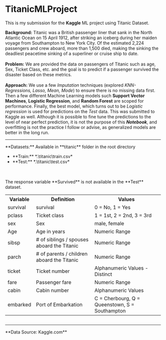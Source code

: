 # TitanicMLProject
This is my submission for the **Kaggle** ML project using Titanic Dataset.

**Background:** Titanic was a British passenger liner that sank in the North Atlantic Ocean on 15 April 1912, after striking an iceberg during her maiden voyage from Southampton to New York City. Of the estimated 2,224 passengers and crew aboard, more than 1,500 died, making the sinking the deadliest peacetime sinking of a superliner or cruise ship to date. 
<BR></BR>
**Problem:** We are provided the data on passengers of Titanic such as age, Sex, Ticket Class, etc. and the goal is to predict if a passenger survived the disaster based on these metrics. 
<BR></BR>
**Approach:** We use a few *Imputation* techniques (explored *KNN-Regressions, Lasso, Mean, Mode*) to ensure there is no missing data first. Then a few different Machine Learning models such **Support Vector Machines**, **Logistic Regression**, and **Random Forest** are scoped for performance. Finally, the best model, which turns out to be *Logistic regression* is used for predictions on the *Test* data. This was submitted to Kaggle as well. Although it is possible to fine tune the predictions to the level of near perfect prediction, it is not the purpose of this ***Notebook***, and overfitting is not the practice I follow or advise, as generalized models are better in the long run. 
<HR></HR>
**Datasets:** Available in **titanic** folder in the root directory
<ul>
<li>**Train:** *.\titanic\train.csv*</li>
<li>**Test:** *.\titanic\test.csv*</li>
</ul>
<BR></BR>
The response variable **Survived** is not available in the **Test** dataset.

<table style="display: inline-block" "text-align: left">
  <tr>
    <th>Variable</th>
    <th>Definition</th> 
    <th>Values</th>
  </tr>
  <tr>
    <td>survival</td>
    <td>survival</td>
    <td>0 = No, 1 = Yes</td>
  </tr>
  <tr>
    <td>pclass</td>
    <td>Ticket class</td>
    <td>1 = 1st, 2 = 2nd, 3 = 3rd</td>
  </tr>
  <tr>
    <td>sex</td>
    <td>Sex</td>
    <td>male, female</td>
  </tr>
  <tr>
    <td>Age</td>
    <td>Age in years</td>
    <td>Numeric Range</td>
  </tr>
  <tr>
    <td>sibsp</td>
    <td># of siblings / spouses aboard the Titanic</td>
   <td>Numeric Range</td>
  </tr>
  <tr>
    <td>parch</td>
    <td># of parents / children aboard the Titanic</td>
    <td>Numeric Range</td>
  </tr>
  <tr>
    <td>ticket</td>
    <td>Ticket number</td>
    <td>Alphanumeric Values - Distinct</td>
  </tr>
  <tr>
    <td>fare</td>
    <td>Passenger fare</td>
    <td>Numeric Range</td>
  </tr>
  <tr>
    <td>cabin</td>
    <td>Cabin number</td>
   <td>Alphanumeric Values</td>
  </tr>
  <tr>
    <td>embarked</td>
    <td>Port of Embarkation</td>
    <td>C = Cherbourg, Q = Queenstown, S = Southampton</td>
  </tr>
</table>



</ul>

<HR>
**Data Source: Kaggle.com**
